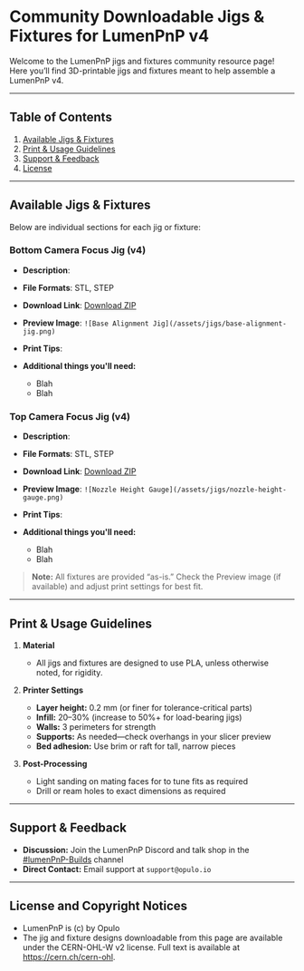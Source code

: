 # Community Downloadable Jigs & Fixtures for LumenPnP v4

Welcome to the LumenPnP jigs and fixtures community resource page! Here you’ll find 3D-printable jigs and fixtures meant to help assemble a LumenPnP v4.

---

## Table of Contents

1. [Available Jigs & Fixtures](#available-jigs--fixtures)
2. [Print & Usage Guidelines](#print--usage-guidelines)
4. [Support & Feedback](#support--feedback)
5. [License](#license)

---

## Available Jigs & Fixtures

Below are individual sections for each jig or fixture:

### Bottom Camera Focus Jig (v4)

* **Description**:
* **File Formats**: STL, STEP
* **Download Link**: [Download ZIP](/downloads/base-alignment-jig.zip)
* **Preview Image**: `![Base Alignment Jig](/assets/jigs/base-alignment-jig.png)`
* **Print Tips**:
* **Additional things you'll need:**

  * Blah
  * Blah

### Top Camera Focus Jig (v4)

* **Description**:
* **File Formats**: STL, STEP
* **Download Link**: [Download ZIP](/downloads/nozzle-height-gauge.zip)
* **Preview Image**: `![Nozzle Height Gauge](/assets/jigs/nozzle-height-gauge.png)`
* **Print Tips**:
* **Additional things you'll need:**

  * Blah
  * Blah

> **Note:** All fixtures are provided “as-is.” Check the Preview image (if available) and adjust print settings for best fit.

---

## Print & Usage Guidelines

1. **Material**

   * All jigs and fixtures are designed to use PLA, unless otherwise noted, for rigidity.

2. **Printer Settings**

   * **Layer height:** 0.2 mm (or finer for tolerance-critical parts)
   * **Infill:** 20–30% (increase to 50%+ for load-bearing jigs)
   * **Walls:** 3 perimeters for strength
   * **Supports:** As needed—check overhangs in your slicer preview
   * **Bed adhesion:** Use brim or raft for tall, narrow pieces

3. **Post-Processing**

   * Light sanding on mating faces for to tune fits as required
   * Drill or ream holes to exact dimensions as required

---

## Support & Feedback

* **Discussion:** Join the LumenPnP Discord and talk shop in the [#lumenPnP-Builds](https://discord.gg/fWxdedF2Vn) channel
* **Direct Contact:** Email support at `support@opulo.io`

---

## License and Copyright Notices

* LumenPnP is (c) by Opulo
* The jig and fixture designs downloadable from this page are available under the CERN-OHL-W v2 license. Full text is available at https://cern.ch/cern-ohl.